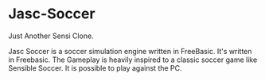 Jasc-Soccer
===========

Just Another Sensi Clone.

Jasc Soccer is a soccer simulation engine written in FreeBasic.
It's written in Freebasic.
The Gameplay is heavily inspired to a classic soccer game like Sensible Soccer.
It is possible to play against the PC.
